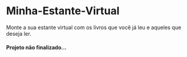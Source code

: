 # Minha-Estante-Virtual
 Monte a sua estante virtual com os livros que você já leu e aqueles que deseja ler.

#### Projeto não finalizado...
